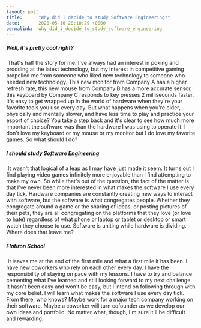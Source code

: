 ```yaml
---
layout: post
title:      "Why did I decide to study Software Engineering?"
date:       2020-05-16 20:10:29 +0000
permalink:  why_did_i_decide_to_study_software_engineering
---
```



##### Well, it's pretty cool right?
​
That's half the story for me. I've always had an interest in poking and prodding at the latest technology, but my interest in competitive gaming propelled me from someone who liked new technology to someone who needed new technology. This new monitor from Company A has a higher refresh rate, this new mouse from Company B has a more accurate sensor, this keyboard by Company C responds to key presses 2 milliseconds faster. It's easy to get wrapped up in the world of hardware when they're your favorite tools you use every day. But what happens when you're older, physically and mentally slower, and have less time to play and practice your esport of choice? You take a step back and it's clear to see how much more important the software was than the hardware I was using to operate it. I don't love my keyboard or my mouse or my monitor but I do love my favorite games. So what should I do?
​
##### I should study Software Engineering
​
It wasn't that logical of a leap as I may have just made it seem. It turns out I find playing video games infinitely more enjoyable than I find attempting to make my own. So while that's out of the question, the fact of the matter is that I've never been more interested in what makes the software I use every day tick.  Hardware companies are constantly creating new ways to interact with software, but the software is what congregates people. Whether they congregate around a game or the sharing of ideas, or posting pictures of their pets, they are all congregating on the platforms that they love (or love to hate) regardless of what phone or laptop or tablet or desktop or smart watch they choose to use. Software is uniting while hardware is dividing. Where does that leave me?
​
##### Flatiron School
​
It leaves me at the end of the first mile and what a first mile it has been. I have new coworkers who rely on each other every day. I have the responsibility of staying on pace with my lessons. I have to try and balance cementing what I've learned and still looking forward to my next challenge. It hasn't been easy and won't be easy, but I intend on following through with my core belief. I will learn what makes the software I use every day tick. From there, who knows? Maybe work for a major tech company working on their software. Maybe a coworker will turn cofounder as we develop our own ideas and portfolio. No matter what, though, I'm sure it'll be difficult and rewarding.

